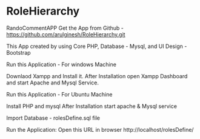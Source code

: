 # RoleHierarchy
RandoCommentAPP
Get the App from Github - https://github.com/arulginesh/RoleHierarchy.git

This App created by using Core PHP, Database -  Mysql, and UI Design - Bootstrap

Run this Application - For windows Machine

Downlaod Xampp and Install it.
After Installation open Xampp Dashboard and start Apache and Mysql Service.

Run this Application - For Ubuntu Machine

Install PHP and mysql
After Installation start apache & Mysql service

Import Database - rolesDefine.sql file

Run the Application:
Open this URL in browser http://localhost/rolesDefine/


